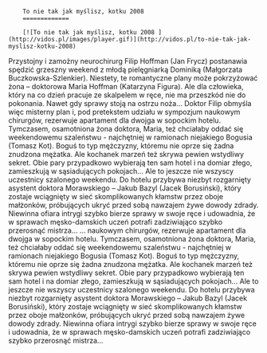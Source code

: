 
        To nie tak jak myślisz, kotku 2008 
        =============
        
        [![To nie tak jak myślisz, kotku 2008 ](http://vidos.pl/images/player.gif)](http://vidos.pl/to-nie-tak-jak-myslisz-kotku-2008)
        
        
 Przystojny i zamożny neurochirurg Filip Hoffman (Jan Frycz) postanawia spędzić grzeszny weekend z młodą pielęgniarką Dominiką (Małgorzata Buczkowska-Szlenkier). Niestety, te romantyczne plany może pokrzyżować żona – doktorowa Maria Hoffman (Katarzyna Figura). Ale dla człowieka, który na co dzień pracuje ze skalpelem w ręce, nie ma przeszkód nie do pokonania. Nawet gdy sprawy stoją na ostrzu noża… Doktor Filip obmyśla więc misterny plan i, pod pretekstem udziału w sympozjum naukowym chirurgów, rezerwuje apartament dla dwojga w sopockim hotelu. Tymczasem, osamotniona żona doktora, Maria, też chciałaby oddać się weekendowemu szaleństwu - najchętniej w ramionach niejakiego Bogusia (Tomasz Kot). Boguś to typ mężczyzny, któremu nie oprze się żadna znudzona mężatka. Ale kochanek marzeń też skrywa pewien wstydliwy sekret. Obie pary przypadkowo wybierają ten sam hotel i na domiar złego, zamieszkują w sąsiadujących pokojach… Ale to jeszcze nie wszyscy uczestnicy szalonego weekendu. Do hotelu przybywa niezbyt rozgarnięty asystent doktora Morawskiego – Jakub Bazyl (Jacek Borusiński), który zostaje wciągnięty w sieć skomplikowanych kłamstw przez oboje małżonków, próbujących ukryć przed sobą nawzajem żywe dowody zdrady. Niewinna ofiara intrygi szybko bierze sprawy w swoje ręce i udowadnia, że w sprawach męsko-damskich uczeń potrafi zadziwiająco szybko przerosnąć mistrza…  ... naukowym chirurgów, rezerwuje apartament dla dwojga w sopockim hotelu. Tymczasem, osamotniona żona doktora, Maria, też chciałaby oddać się weekendowemu szaleństwu - najchętniej w ramionach niejakiego Bogusia (Tomasz Kot). Boguś to typ mężczyzny, któremu nie oprze się żadna znudzona mężatka. Ale kochanek marzeń też skrywa pewien wstydliwy sekret. Obie pary przypadkowo wybierają ten sam hotel i na domiar złego, zamieszkują w sąsiadujących pokojach… Ale to jeszcze nie wszyscy uczestnicy szalonego weekendu. Do hotelu przybywa niezbyt rozgarnięty asystent doktora Morawskiego – Jakub Bazyl (Jacek Borusiński), który zostaje wciągnięty w sieć skomplikowanych kłamstw przez oboje małżonków, próbujących ukryć przed sobą nawzajem żywe dowody zdrady. Niewinna ofiara intrygi szybko bierze sprawy w swoje ręce i udowadnia, że w sprawach męsko-damskich uczeń potrafi zadziwiająco szybko przerosnąć mistrza…
    